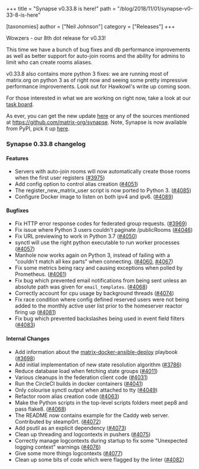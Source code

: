 +++
title = "Synapse v0.33.8 is here!"
path = "/blog/2018/11/01/synapse-v0-33-8-is-here"

[taxonomies]
author = ["Neil Johnson"]
category = ["Releases"]
+++

Wowzers - our 8th dot release for v0.33!

This time we have a bunch of bug fixes and db performance improvements as well as better support for auto-join rooms and the ability for admins to limit who can create rooms aliases.

v0.33.8 also contains more python 3 fixes: we are running most of matrix.org on python 3 as of right now and seeing some pretty impressive performance improvements. Look out for Hawkowl's write up coming soon.

For those interested in what we are working on right now, take a look at our <a href="https://github.com/orgs/matrix-org/projects/2">task board</a>.

As ever, you can get the new update <a href="https://github.com/matrix-org/synapse/releases/tag/v0.33.8">here</a> or any of the sources mentioned at <a href="https://github.com/matrix-org/synapse">https://github.com/matrix-org/synapse</a>. Note, Synapse is now available from PyPI, pick it up <a href="https://pypi.org/project/matrix-synapse/">here</a>.

<h3>Synapse 0.33.8 changelog</h3>
<h4>Features</h4>
<ul>
 	<li>Servers with auto-join rooms will now automatically create those rooms when the first user registers (<a href="https://github.com/matrix-org/synapse/issues/3975" data-hovercard-type="pull_request" data-hovercard-url="/matrix-org/synapse/pull/3975/hovercard" aria-describedby="hovercard-aria-description">#3975</a>)</li>
 	<li>Add config option to control alias creation (<a href="https://github.com/matrix-org/synapse/issues/4051" data-hovercard-type="pull_request" data-hovercard-url="/matrix-org/synapse/pull/4051/hovercard" aria-describedby="hovercard-aria-description">#4051</a>)</li>
 	<li>The register_new_matrix_user script is now ported to Python 3. (<a href="https://github.com/matrix-org/synapse/issues/4085" data-hovercard-type="pull_request" data-hovercard-url="/matrix-org/synapse/pull/4085/hovercard" aria-describedby="hovercard-aria-description">#4085</a>)</li>
 	<li>Configure Docker image to listen on both ipv4 and ipv6. (<a href="https://github.com/matrix-org/synapse/issues/4089" data-hovercard-type="pull_request" data-hovercard-url="/matrix-org/synapse/pull/4089/hovercard" aria-describedby="hovercard-aria-description">#4089</a>)</li>
</ul>
<h4>Bugfixes</h4>
<ul>
 	<li>Fix HTTP error response codes for federated group requests. (<a href="https://github.com/matrix-org/synapse/issues/3969" data-hovercard-type="pull_request" data-hovercard-url="/matrix-org/synapse/pull/3969/hovercard" aria-describedby="hovercard-aria-description">#3969</a>)</li>
 	<li>Fix issue where Python 3 users couldn't paginate /publicRooms (<a href="https://github.com/matrix-org/synapse/issues/4046" data-hovercard-type="pull_request" data-hovercard-url="/matrix-org/synapse/pull/4046/hovercard" aria-describedby="hovercard-aria-description">#4046</a>)</li>
 	<li>Fix URL previewing to work in Python 3.7 (<a href="https://github.com/matrix-org/synapse/issues/4050" data-hovercard-type="pull_request" data-hovercard-url="/matrix-org/synapse/pull/4050/hovercard" aria-describedby="hovercard-aria-description">#4050</a>)</li>
 	<li>synctl will use the right python executable to run worker processes (<a href="https://github.com/matrix-org/synapse/issues/4057" data-hovercard-type="pull_request" data-hovercard-url="/matrix-org/synapse/pull/4057/hovercard" aria-describedby="hovercard-aria-description">#4057</a>)</li>
 	<li>Manhole now works again on Python 3, instead of failing with a "couldn't match all kex parts" when connecting. (<a href="https://github.com/matrix-org/synapse/issues/4060" data-hovercard-type="pull_request" data-hovercard-url="/matrix-org/synapse/pull/4060/hovercard" aria-describedby="hovercard-aria-description">#4060</a>, <a href="https://github.com/matrix-org/synapse/issues/4067" data-hovercard-type="pull_request" data-hovercard-url="/matrix-org/synapse/pull/4067/hovercard" aria-describedby="hovercard-aria-description">#4067</a>)</li>
 	<li>Fix some metrics being racy and causing exceptions when polled by Prometheus. (<a href="https://github.com/matrix-org/synapse/issues/4061" data-hovercard-type="pull_request" data-hovercard-url="/matrix-org/synapse/pull/4061/hovercard" aria-describedby="hovercard-aria-description">#4061</a>)</li>
 	<li>Fix bug which prevented email notifications from being sent unless an absolute path was given for <code>email_templates</code>. (<a href="https://github.com/matrix-org/synapse/issues/4068" data-hovercard-type="pull_request" data-hovercard-url="/matrix-org/synapse/pull/4068/hovercard" aria-describedby="hovercard-aria-description">#4068</a>)</li>
 	<li>Correctly account for cpu usage by background threads (<a href="https://github.com/matrix-org/synapse/issues/4074" data-hovercard-type="pull_request" data-hovercard-url="/matrix-org/synapse/pull/4074/hovercard" aria-describedby="hovercard-aria-description">#4074</a>)</li>
 	<li>Fix race condition where config defined reserved users were not being added to
the monthly active user list prior to the homeserver reactor firing up (<a href="https://github.com/matrix-org/synapse/issues/4081" data-hovercard-type="pull_request" data-hovercard-url="/matrix-org/synapse/pull/4081/hovercard" aria-describedby="hovercard-aria-description">#4081</a>)</li>
 	<li>Fix bug which prevented backslashes being used in event field filters (<a href="https://github.com/matrix-org/synapse/issues/4083" data-hovercard-type="pull_request" data-hovercard-url="/matrix-org/synapse/pull/4083/hovercard" aria-describedby="hovercard-aria-description">#4083</a>)</li>
</ul>
<h4>Internal Changes</h4>
<ul>
 	<li>Add information about the <a href="https://github.com/spantaleev/matrix-docker-ansible-deploy">matrix-docker-ansible-deploy</a> playbook (<a href="https://github.com/matrix-org/synapse/issues/3698" data-hovercard-type="pull_request" data-hovercard-url="/matrix-org/synapse/pull/3698/hovercard" aria-describedby="hovercard-aria-description">#3698</a>)</li>
 	<li>Add initial implementation of new state resolution algorithm (<a href="https://github.com/matrix-org/synapse/issues/3786" data-hovercard-type="pull_request" data-hovercard-url="/matrix-org/synapse/pull/3786/hovercard" aria-describedby="hovercard-aria-description">#3786</a>)</li>
 	<li>Reduce database load when fetching state groups (<a href="https://github.com/matrix-org/synapse/issues/4011" data-hovercard-type="pull_request" data-hovercard-url="/matrix-org/synapse/pull/4011/hovercard" aria-describedby="hovercard-aria-description">#4011</a>)</li>
 	<li>Various cleanups in the federation client code (<a href="https://github.com/matrix-org/synapse/issues/4031" data-hovercard-type="pull_request" data-hovercard-url="/matrix-org/synapse/pull/4031/hovercard" aria-describedby="hovercard-aria-description">#4031</a>)</li>
 	<li>Run the CircleCI builds in docker containers (<a href="https://github.com/matrix-org/synapse/issues/4041" data-hovercard-type="pull_request" data-hovercard-url="/matrix-org/synapse/pull/4041/hovercard" aria-describedby="hovercard-aria-description">#4041</a>)</li>
 	<li>Only colourise synctl output when attached to tty (<a href="https://github.com/matrix-org/synapse/issues/4049" data-hovercard-type="pull_request" data-hovercard-url="/matrix-org/synapse/pull/4049/hovercard" aria-describedby="hovercard-aria-description">#4049</a>)</li>
 	<li>Refactor room alias creation code (<a href="https://github.com/matrix-org/synapse/issues/4063" data-hovercard-type="pull_request" data-hovercard-url="/matrix-org/synapse/pull/4063/hovercard" aria-describedby="hovercard-aria-description">#4063</a>)</li>
 	<li>Make the Python scripts in the top-level scripts folders meet pep8 and pass flake8. (<a href="https://github.com/matrix-org/synapse/issues/4068" data-hovercard-type="pull_request" data-hovercard-url="/matrix-org/synapse/pull/4068/hovercard" aria-describedby="hovercard-aria-description">#4068</a>)</li>
 	<li>The README now contains example for the Caddy web server. Contributed by steamp0rt. (<a href="https://github.com/matrix-org/synapse/issues/4072" data-hovercard-type="pull_request" data-hovercard-url="/matrix-org/synapse/pull/4072/hovercard" aria-describedby="hovercard-aria-description">#4072</a>)</li>
 	<li>Add psutil as an explicit dependency (<a href="https://github.com/matrix-org/synapse/issues/4073" data-hovercard-type="pull_request" data-hovercard-url="/matrix-org/synapse/pull/4073/hovercard" aria-describedby="hovercard-aria-description">#4073</a>)</li>
 	<li>Clean up threading and logcontexts in pushers (<a href="https://github.com/matrix-org/synapse/issues/4075" data-hovercard-type="pull_request" data-hovercard-url="/matrix-org/synapse/pull/4075/hovercard" aria-describedby="hovercard-aria-description">#4075</a>)</li>
 	<li>Correctly manage logcontexts during startup to fix some "Unexpected logging context" warnings (<a href="https://github.com/matrix-org/synapse/issues/4076" data-hovercard-type="pull_request" data-hovercard-url="/matrix-org/synapse/pull/4076/hovercard" aria-describedby="hovercard-aria-description">#4076</a>)</li>
 	<li>Give some more things logcontexts (<a href="https://github.com/matrix-org/synapse/issues/4077" data-hovercard-type="pull_request" data-hovercard-url="/matrix-org/synapse/pull/4077/hovercard" aria-describedby="hovercard-aria-description">#4077</a>)</li>
 	<li>Clean up some bits of code which were flagged by the linter (<a href="https://github.com/matrix-org/synapse/issues/4082" data-hovercard-type="pull_request" data-hovercard-url="/matrix-org/synapse/pull/4082/hovercard" aria-describedby="hovercard-aria-description">#4082</a>)</li>
</ul>

